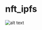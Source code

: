 # nft_ipfs
![alt text](https://ipfs.io/ipfs/QmNnMVA74JU4kEjbzhFe4n1gtEJC85djDKG6zqP2QKUuqb?filename=Ninjatic.full.571768.jpg)
